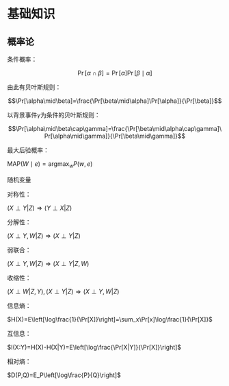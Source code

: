 # 基础知识

## 概率论

条件概率：

$$\Pr[\alpha\cap\beta]=\Pr[\alpha]\Pr[\beta\mid\alpha]$$

由此有贝叶斯规则：

$$\Pr[\alpha\mid\beta]=\frac{\Pr[\beta\mid\alpha]\Pr[\alpha]}{\Pr[\beta]}$$

以背景事件$\gamma$为条件的贝叶斯规则：

$$\Pr[\alpha\mid\beta\cap\gamma]=\frac{\Pr[\beta\mid\alpha\cap\gamma]\Pr[\alpha\mid\gamma]}{\Pr[\beta\mid\gamma]}$$

最大后验概率：

$\mathrm{MAP}(W\mid e)=\mathrm{argmax}_wP(w,e)$



随机变量

对称性：

$(X\perp Y|Z)\Rightarrow (Y\perp X|Z)$

分解性：

$(X\perp Y,W|Z)\Rightarrow (X\perp Y|Z)$

弱联合：

$(X\perp Y,W|Z)\Rightarrow(X\perp Y|Z,W)$

收缩性：

$(X\perp W|Z,Y),(X\perp Y|Z)\Rightarrow (X\perp Y,W|Z)$



信息熵：

$H(X)=E\left[\log\frac{1}{\Pr[X]}\right]=\sum_x\Pr[x]\log\frac{1}{\Pr[X]}$

互信息：

$I(X:Y)=H(X)-H(X|Y)=E\left[\log\frac{\Pr[X|Y]}{\Pr[X]}\right]$

相对熵：

$D(P,Q)=E_P\left[\log\frac{P}{Q}\right]$

